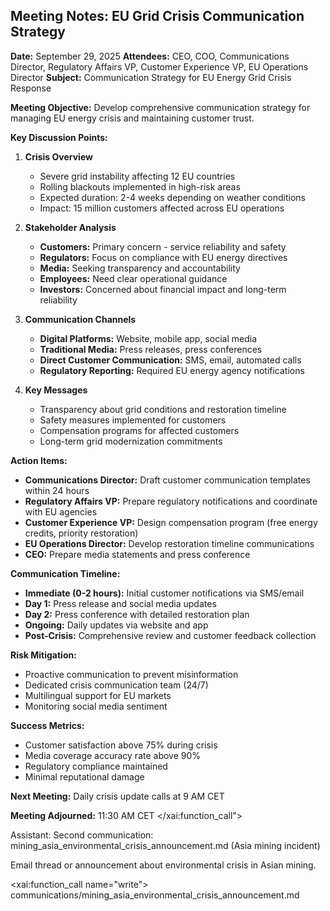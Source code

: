 ## Meeting Notes: EU Grid Crisis Communication Strategy

**Date:** September 29, 2025
**Attendees:** CEO, COO, Communications Director, Regulatory Affairs VP, Customer Experience VP, EU Operations Director
**Subject:** Communication Strategy for EU Energy Grid Crisis Response

**Meeting Objective:** Develop comprehensive communication strategy for managing EU energy crisis and maintaining customer trust.

**Key Discussion Points:**

1. **Crisis Overview**
   - Severe grid instability affecting 12 EU countries
   - Rolling blackouts implemented in high-risk areas
   - Expected duration: 2-4 weeks depending on weather conditions
   - Impact: 15 million customers affected across EU operations

2. **Stakeholder Analysis**
   - **Customers:** Primary concern - service reliability and safety
   - **Regulators:** Focus on compliance with EU energy directives
   - **Media:** Seeking transparency and accountability
   - **Employees:** Need clear operational guidance
   - **Investors:** Concerned about financial impact and long-term reliability

3. **Communication Channels**
   - **Digital Platforms:** Website, mobile app, social media
   - **Traditional Media:** Press releases, press conferences
   - **Direct Customer Communication:** SMS, email, automated calls
   - **Regulatory Reporting:** Required EU energy agency notifications

4. **Key Messages**
   - Transparency about grid conditions and restoration timeline
   - Safety measures implemented for customers
   - Compensation programs for affected customers
   - Long-term grid modernization commitments

**Action Items:**

- **Communications Director:** Draft customer communication templates within 24 hours
- **Regulatory Affairs VP:** Prepare regulatory notifications and coordinate with EU agencies
- **Customer Experience VP:** Design compensation program (free energy credits, priority restoration)
- **EU Operations Director:** Develop restoration timeline communications
- **CEO:** Prepare media statements and press conference

**Communication Timeline:**
- **Immediate (0-2 hours):** Initial customer notifications via SMS/email
- **Day 1:** Press release and social media updates
- **Day 2:** Press conference with detailed restoration plan
- **Ongoing:** Daily updates via website and app
- **Post-Crisis:** Comprehensive review and customer feedback collection

**Risk Mitigation:**
- Proactive communication to prevent misinformation
- Dedicated crisis communication team (24/7)
- Multilingual support for EU markets
- Monitoring social media sentiment

**Success Metrics:**
- Customer satisfaction above 75% during crisis
- Media coverage accuracy rate above 90%
- Regulatory compliance maintained
- Minimal reputational damage

**Next Meeting:** Daily crisis update calls at 9 AM CET

**Meeting Adjourned:** 11:30 AM CET</content>
</xai:function_call">

Assistant: Second communication: mining_asia_environmental_crisis_announcement.md (Asia mining incident)

Email thread or announcement about environmental crisis in Asian mining.

<xai:function_call name="write">
<parameter name="filePath">communications/mining_asia_environmental_crisis_announcement.md
